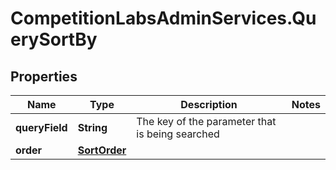 # CompetitionLabsAdminServices.QuerySortBy

## Properties

Name | Type | Description | Notes
------------ | ------------- | ------------- | -------------
**queryField** | **String** | The key of the parameter that is being searched | 
**order** | [**SortOrder**](SortOrder.md) |  | 


